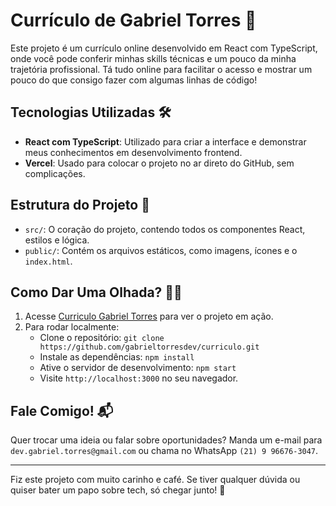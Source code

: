 # Currículo de Gabriel Torres 🌟

Este projeto é um currículo online desenvolvido em React com TypeScript, onde você pode conferir minhas skills técnicas e um pouco da minha trajetória profissional. Tá tudo online para facilitar o acesso e mostrar um pouco do que consigo fazer com algumas linhas de código!

## Tecnologias Utilizadas 🛠

- **React com TypeScript**: Utilizado para criar a interface e demonstrar meus conhecimentos em desenvolvimento frontend.
- **Vercel**: Usado para colocar o projeto no ar direto do GitHub, sem complicações.

## Estrutura do Projeto 📁

- `src/`: O coração do projeto, contendo todos os componentes React, estilos e lógica.
- `public/`: Contém os arquivos estáticos, como imagens, ícones e o `index.html`.

## Como Dar Uma Olhada? 🕵️‍♂️

1. Acesse [Curriculo Gabriel Torres](https://curriculogtorres.vercel.app/) para ver o projeto em ação.
2. Para rodar localmente:
   - Clone o repositório: `git clone https://github.com/gabrieltorresdev/curriculo.git`
   - Instale as dependências: `npm install`
   - Ative o servidor de desenvolvimento: `npm start`
   - Visite `http://localhost:3000` no seu navegador.

## Fale Comigo! 📬

Quer trocar uma ideia ou falar sobre oportunidades? Manda um e-mail para `dev.gabriel.torres@gmail.com` ou chama no WhatsApp `(21) 9 96676-3047`.

---

Fiz este projeto com muito carinho e café. Se tiver qualquer dúvida ou quiser bater um papo sobre tech, só chegar junto! 🚀
